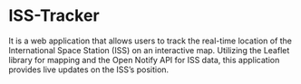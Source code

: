 # ISS-Tracker
It is a web application that allows users to track the real-time location of the International Space Station (ISS) on an interactive map. Utilizing the Leaflet library for mapping and the Open Notify API for ISS data, this application provides live updates on the ISS’s position. 
